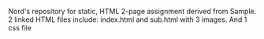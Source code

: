 Nord's repository for static, HTML 2-page assignment derived from Sample.
2 linked HTML files include: index.html and sub.html with 3 images.
And 1 css file

